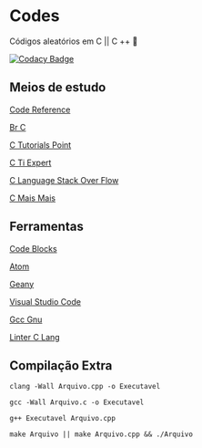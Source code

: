 # Codes

Códigos aleatórios em C || C ++ :battery:

[![Codacy Badge](https://api.codacy.com/project/badge/Grade/10e10a97abbc46bfa8ebfcf334a5038f)](https://www.codacy.com/app/Sphinxs/Codes?utm_source=github.com&amp;utm_medium=referral&amp;utm_content=Sphinxs/Codes&amp;utm_campaign=Badge_Grade)


## Meios de estudo

[Code Reference](https://code-reference.com/)
  
[Br C](http://br-c.org/doku.php)

[C Tutorials Point](http://www.tutorialspoint.com/cprogramming/)
  
[C Ti Expert](http://www.tiexpert.net/programacao/c/index.php)

[C Language Stack Over Flow](https://stackoverflow.com/documentation/c/topics)

[C Mais Mais](http://www.cmaismais.com.br/)

## Ferramentas

[Code Blocks](http://codeblocks.org/)

[Atom](https://atom.io/)

[Geany](http://geany.org/)

[Visual Studio Code](https://code.visualstudio.com/)

[Gcc Gnu](http://gcc.gnu.org/)

[Linter C Lang](https://github.com/AtomLinter/linter-clang)

## Compilação Extra

    clang -Wall Arquivo.cpp -o Executavel
    
    gcc -Wall Arquivo.c -o Executavel
    
    g++ Executavel Arquivo.cpp
    
    make Arquivo || make Arquivo.cpp && ./Arquivo
